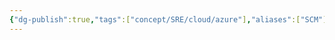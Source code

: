 ```yaml
---
{"dg-publish":true,"tags":["concept/SRE/cloud/azure"],"aliases":["SCM"],"definition":"In Azure App Service you can deploy your apps through the Kudu SCM service","creation_date":"2024-05-02 18:40","permalink":"/concepts/source-control-manager/","dgPassFrontmatter":true}
---
```


